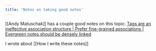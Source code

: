 ```yaml
---
title: 'Notes on taking good notes'
---
```


[[Andy Matuschak]] has a couple good notes on this topic: [Tags are an ineffective association structure | Prefer fine-grained associations | Evergreen notes should be densely linked](https://notes.andymatuschak.org/Tags_are_an_ineffective_association_structure?stackedNotes=z68tVM68dEAuH4acs7HY6K76tTVzBdoBGKMZB&stackedNotes=z2HUE4ABbQjUNjrNemvkTCsLa1LPDRuwh1tXC)

I wrote about [[How I write these notes]]
